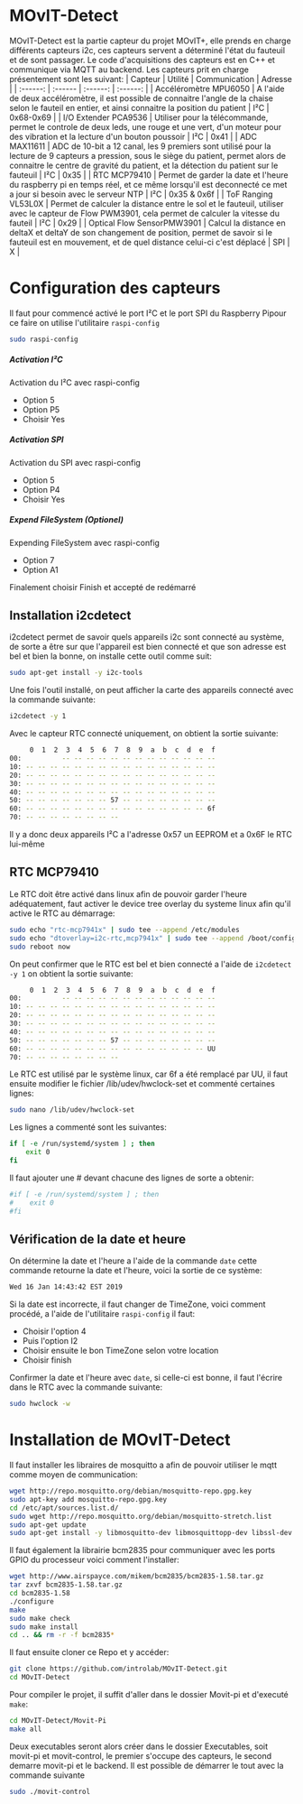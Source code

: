 # MOvIT-Detect
MOvIT-Detect est la partie capteur du projet MOvIT+, elle prends en charge différents capteurs i2c, ces capteurs servent a déterminé l'état du fauteuil et de sont passager. Le code d'acquisitions des capteurs est en C++ et communique via MQTT au backend. Les capteurs prit en charge présentement sont les suivant:
| Capteur | Utilité | Communication | Adresse |
| :------: | :------ | :------: | :------: |
| Accéléromètre MPU6050 | A l'aide de deux accéléromètre, il est possible de connaitre l'angle de la chaise selon le fauteil en entier, et ainsi connaitre la position du patient | I²C | 0x68-0x69 |
| I/O Extender PCA9536 | Utiliser pour la télécommande, permet le controle de deux leds, une rouge et une vert, d'un moteur pour des vibration et la lecture d'un bouton poussoir | I²C | 0x41 |
| ADC MAX11611 | ADC de 10-bit a 12 canal, les 9 premiers sont utilisé pour la lecture de 9 capteurs a pression, sous le siège du patient, permet alors de connaitre le centre de gravité du patient, et la détection du patient sur le fauteuil | I²C | 0x35 |
| RTC MCP79410 | Permet de garder la date et l'heure du raspberry pi en temps réel, et ce même lorsqu'il est deconnecté ce met a jour si besoin avec le serveur NTP | I²C | 0x35 & 0x6f |
| ToF Ranging VL53L0X | Permet de calculer la distance entre le sol et le fauteuil, utiliser avec le capteur de Flow PWM3901, cela permet de calculer la vitesse du fauteil | I²C | 0x29 |
| Optical Flow SensorPMW3901 | Calcul la distance en deltaX et deltaY de son changement de position, permet de savoir si le fauteuil est en mouvement, et de quel distance celui-ci c'est déplacé | SPI | X |

# Configuration des capteurs
Il faut pour commencé activé le port I²C et le port SPI du Raspberry Pipour ce faire on utilise l'utilitaire `raspi-config`
```bash
sudo raspi-config
```
##### Activation I²C
Activation du I²C avec raspi-config
- Option 5
- Option P5
- Choisir Yes

##### Activation SPI
Activation du SPI avec raspi-config
- Option 5
- Option P4
- Choisir Yes

##### Expend FileSystem (Optionel)
Expending FileSystem avec raspi-config
- Option 7
- Option A1

Finalement choisir Finish et accepté de redémarré

## Installation i2cdetect
i2cdetect permet de savoir quels appareils i2c sont connecté au système, de sorte a être sur que l'appareil est bien connecté et que son adresse est bel et bien la bonne, on installe cette outil comme suit:
```bash
sudo apt-get install -y i2c-tools
```
Une fois l'outil installé, on peut afficher la carte des appareils connecté avec la commande suivante:
```bash
i2cdetect -y 1
```
Avec le capteur RTC connecté uniquement, on obtient la sortie suivante:
```bash
     0  1  2  3  4  5  6  7  8  9  a  b  c  d  e  f
00:          -- -- -- -- -- -- -- -- -- -- -- -- -- 
10: -- -- -- -- -- -- -- -- -- -- -- -- -- -- -- -- 
20: -- -- -- -- -- -- -- -- -- -- -- -- -- -- -- -- 
30: -- -- -- -- -- -- -- -- -- -- -- -- -- -- -- -- 
40: -- -- -- -- -- -- -- -- -- -- -- -- -- -- -- -- 
50: -- -- -- -- -- -- -- 57 -- -- -- -- -- -- -- -- 
60: -- -- -- -- -- -- -- -- -- -- -- -- -- -- -- 6f 
70: -- -- -- -- -- -- -- --    
```
Il y a donc deux appareils I²C a l'adresse 0x57 un EEPROM et a 0x6F le RTC lui-même
## RTC MCP79410
Le RTC doit être activé dans linux afin de pouvoir garder l'heure adéquatement, faut activer le device tree overlay du systeme linux afin qu'il active le RTC au démarrage:
```bash
sudo echo "rtc-mcp7941x" | sudo tee --append /etc/modules
sudo echo "dtoverlay=i2c-rtc,mcp7941x" | sudo tee --append /boot/config.txt 
sudo reboot now
```
On peut confirmer que le RTC est bel et bien connecté a l'aide de `i2cdetect -y 1` on obtient la sortie suivante:
```bash
     0  1  2  3  4  5  6  7  8  9  a  b  c  d  e  f
00:          -- -- -- -- -- -- -- -- -- -- -- -- -- 
10: -- -- -- -- -- -- -- -- -- -- -- -- -- -- -- -- 
20: -- -- -- -- -- -- -- -- -- -- -- -- -- -- -- -- 
30: -- -- -- -- -- -- -- -- -- -- -- -- -- -- -- -- 
40: -- -- -- -- -- -- -- -- -- -- -- -- -- -- -- -- 
50: -- -- -- -- -- -- -- 57 -- -- -- -- -- -- -- -- 
60: -- -- -- -- -- -- -- -- -- -- -- -- -- -- -- UU 
70: -- -- -- -- -- -- -- --    
```
Le RTC est utilisé par le système linux, car 6f a été remplacé par UU, il faut ensuite modifier le fichier /lib/udev/hwclock-set et commenté certaines lignes:
```bash
sudo nano /lib/udev/hwclock-set
```
Les lignes a commenté sont les suivantes:
```bash
if [ -e /run/systemd/system ] ; then
    exit 0
fi
```
Il faut ajouter une # devant chacune des lignes de sorte a obtenir:
```bash
#if [ -e /run/systemd/system ] ; then
#    exit 0
#fi 
```
## Vérification de la date et heure
On détermine la date et l'heure a l'aide de la commande `date` cette commande retourne la date et l'heure, voici la sortie de ce système:
```bash
Wed 16 Jan 14:43:42 EST 2019
```
Si la date est incorrecte, il faut changer de TimeZone, voici comment procédé, a l'aide de l'utilitaire `raspi-config` il faut:
- Choisir l'option 4
- Puis l'option I2
- Choisir ensuite le bon TimeZone selon votre location
- Choisir finish

Confirmer la date et l'heure avec `date`, si celle-ci est bonne, il faut l'écrire dans le RTC avec la commande suivante:
```bash
sudo hwclock -w
```

# Installation de MOvIT-Detect
Il faut installer les libraires de mosquitto a afin de pouvoir utiliser le mqtt comme moyen de communication:
```bash
wget http://repo.mosquitto.org/debian/mosquitto-repo.gpg.key
sudo apt-key add mosquitto-repo.gpg.key
cd /etc/apt/sources.list.d/
sudo wget http://repo.mosquitto.org/debian/mosquitto-stretch.list
sudo apt-get update
sudo apt-get install -y libmosquitto-dev libmosquittopp-dev libssl-dev
```

Il faut également la librairie bcm2835 pour communiquer avec les ports GPIO du processeur voici comment l'installer:
```bash
wget http://www.airspayce.com/mikem/bcm2835/bcm2835-1.58.tar.gz
tar zxvf bcm2835-1.58.tar.gz
cd bcm2835-1.58
./configure
make
sudo make check
sudo make install
cd .. && rm -r -f bcm2835*
```

Il faut ensuite cloner ce Repo et y accéder:
```bash
git clone https://github.com/introlab/MOvIT-Detect.git
cd MOvIT-Detect
```

Pour compiler le projet, il suffit d'aller dans le dossier Movit-pi et d'executé `make`:
```bash
cd MOvIT-Detect/Movit-Pi
make all
```
Deux executables seront alors créer dans le dossier Executables, soit movit-pi et movit-control, le premier s'occupe des capteurs, le second demarre movit-pi et le backend. Il est possible de démarrer le tout avec la commande suivante
```bash
sudo ./movit-control
```

